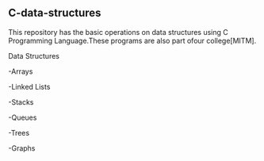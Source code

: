 ## C-data-structures

This repository has the basic operations on data structures using C Programming Language.These programs are also part ofour college[MITM].

Data Structures

-Arrays

-Linked Lists

-Stacks

-Queues

-Trees

-Graphs 
